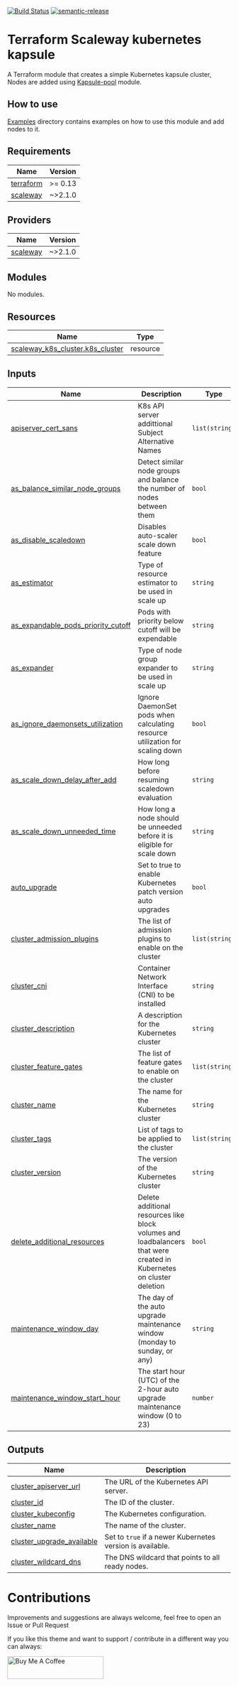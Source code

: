 [![Build Status](https://travis-ci.com/4s3ti/kapsule-cluster.svg?branch=master)](https://travis-ci.com/4s3ti/kapsule-cluster)
[![semantic-release](https://img.shields.io/badge/%20%20%F0%9F%93%A6%F0%9F%9A%80-semantic--release-e10079.svg)](https://github.com/semantic-release/semantic-release)

# Terraform Scaleway kubernetes kapsule 

A Terraform module that creates a simple Kubernetes kapsule cluster,
Nodes are added using [Kapsule-pool](https://github.com/4s3ti/terraform-scaleway-kubernetes-kapsule-pool) module.

## How to use

[Examples](./examples) directory contains examples on how to use this module and add nodes to it.  

<!-- BEGIN_TF_DOCS -->
## Requirements

| Name | Version |
|------|---------|
| <a name="requirement_terraform"></a> [terraform](#requirement\_terraform) | >= 0.13 |
| <a name="requirement_scaleway"></a> [scaleway](#requirement\_scaleway) | ~>2.1.0 |

## Providers

| Name | Version |
|------|---------|
| <a name="provider_scaleway"></a> [scaleway](#provider\_scaleway) | ~>2.1.0 |

## Modules

No modules.

## Resources

| Name | Type |
|------|------|
| [scaleway_k8s_cluster.k8s_cluster](https://registry.terraform.io/providers/scaleway/scaleway/latest/docs/resources/k8s_cluster) | resource |

## Inputs

| Name | Description | Type | Default | Required |
|------|-------------|------|---------|:--------:|
| <a name="input_apiserver_cert_sans"></a> [apiserver\_cert\_sans](#input\_apiserver\_cert\_sans) | K8s API server addittional Subject Alternative Names | `list(string)` | `null` | no |
| <a name="input_as_balance_similar_node_groups"></a> [as\_balance\_similar\_node\_groups](#input\_as\_balance\_similar\_node\_groups) | Detect similar node groups and balance the number of nodes between them | `bool` | `null` | no |
| <a name="input_as_disable_scaledown"></a> [as\_disable\_scaledown](#input\_as\_disable\_scaledown) | Disables auto-scaler scale down feature | `bool` | `null` | no |
| <a name="input_as_estimator"></a> [as\_estimator](#input\_as\_estimator) | Type of resource estimator to be used in scale up | `string` | `null` | no |
| <a name="input_as_expandable_pods_priority_cutoff"></a> [as\_expandable\_pods\_priority\_cutoff](#input\_as\_expandable\_pods\_priority\_cutoff) | Pods with priority below cutoff will be expendable | `string` | `null` | no |
| <a name="input_as_expander"></a> [as\_expander](#input\_as\_expander) | Type of node group expander to be used in scale up | `string` | `null` | no |
| <a name="input_as_ignore_daemonsets_utilization"></a> [as\_ignore\_daemonsets\_utilization](#input\_as\_ignore\_daemonsets\_utilization) | Ignore DaemonSet pods when calculating resource utilization for scaling down | `bool` | `null` | no |
| <a name="input_as_scale_down_delay_after_add"></a> [as\_scale\_down\_delay\_after\_add](#input\_as\_scale\_down\_delay\_after\_add) | How long before resuming scaledown evaluation | `string` | `null` | no |
| <a name="input_as_scale_down_unneeded_time"></a> [as\_scale\_down\_unneeded\_time](#input\_as\_scale\_down\_unneeded\_time) | How long a node should be unneeded before it is eligible for scale down | `string` | `null` | no |
| <a name="input_auto_upgrade"></a> [auto\_upgrade](#input\_auto\_upgrade) | Set to true to enable Kubernetes patch version auto upgrades | `bool` | `false` | no |
| <a name="input_cluster_admission_plugins"></a> [cluster\_admission\_plugins](#input\_cluster\_admission\_plugins) | The list of admission plugins to enable on the cluster | `list(string)` | `null` | no |
| <a name="input_cluster_cni"></a> [cluster\_cni](#input\_cluster\_cni) | Container Network Interface (CNI) to be installed | `string` | n/a | yes |
| <a name="input_cluster_description"></a> [cluster\_description](#input\_cluster\_description) | A description for the Kubernetes cluster | `string` | `null` | no |
| <a name="input_cluster_feature_gates"></a> [cluster\_feature\_gates](#input\_cluster\_feature\_gates) | The list of feature gates to enable on the cluster | `list(string)` | `null` | no |
| <a name="input_cluster_name"></a> [cluster\_name](#input\_cluster\_name) | The name for the Kubernetes cluster | `string` | n/a | yes |
| <a name="input_cluster_tags"></a> [cluster\_tags](#input\_cluster\_tags) | List of tags to be applied to the cluster | `list(string)` | `null` | no |
| <a name="input_cluster_version"></a> [cluster\_version](#input\_cluster\_version) | The version of the Kubernetes cluster | `string` | n/a | yes |
| <a name="input_delete_additional_resources"></a> [delete\_additional\_resources](#input\_delete\_additional\_resources) | Delete additional resources like block volumes and loadbalancers that were created in Kubernetes on cluster deletion | `bool` | n/a | yes |
| <a name="input_maintenance_window_day"></a> [maintenance\_window\_day](#input\_maintenance\_window\_day) | The day of the auto upgrade maintenance window (monday to sunday, or any) | `string` | `"any"` | no |
| <a name="input_maintenance_window_start_hour"></a> [maintenance\_window\_start\_hour](#input\_maintenance\_window\_start\_hour) | The start hour (UTC) of the 2-hour auto upgrade maintenance window (0 to 23) | `number` | `0` | no |

## Outputs

| Name | Description |
|------|-------------|
| <a name="output_cluster_apiserver_url"></a> [cluster\_apiserver\_url](#output\_cluster\_apiserver\_url) | The URL of the Kubernetes API server. |
| <a name="output_cluster_id"></a> [cluster\_id](#output\_cluster\_id) | The ID of the cluster. |
| <a name="output_cluster_kubeconfig"></a> [cluster\_kubeconfig](#output\_cluster\_kubeconfig) | The Kubernetes configuration. |
| <a name="output_cluster_name"></a> [cluster\_name](#output\_cluster\_name) | The name of the cluster. |
| <a name="output_cluster_upgrade_available"></a> [cluster\_upgrade\_available](#output\_cluster\_upgrade\_available) | Set to `true` if a newer Kubernetes version is available. |
| <a name="output_cluster_wildcard_dns"></a> [cluster\_wildcard\_dns](#output\_cluster\_wildcard\_dns) | The DNS wildcard that points to all ready nodes. |
<!-- END_TF_DOCS -->

# Contributions

Improvements and suggestions are always welcome, feel free to open an Issue or Pull Request

If you like this theme and want to support / contribute in a different way you can always: 

<a href="https://www.buymeacoffee.com/4s3ti" target="_blank"><img src="https://cdn.buymeacoffee.com/buttons/default-yellow.png" alt="Buy Me A Coffee" style="height: 51px !important;width: 217px !important;" >
